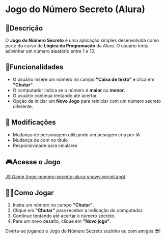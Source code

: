 # **Jogo do Número Secreto (Alura)**

## 📜Descrição

O **Jogo do Número Secreto** é uma aplicação simples desenvolvida como parte do curso de **Lógica da Programação** da Alura. O usuário tenta adivinhar um número aleatório entre 1 e 10.

## 📑Funcionalidades

- O usuário insere um número no campo **"Caixa de texto"** e clica em **"Chutar"**.
- O computador indica se o número é **maior** ou **menor**.
- O usuário continua tentando até acertar.
- Opção de iniciar um **Novo Jogo** para reiniciar com um número secreto diferente.

## 🔧 Modificações
- Mudança de personagem utilizando um pesogem cria por IA
- Mudança de com no título
- Responsividade para celulares

## 🎮Acesse o Jogo

[JS Game (jogo-numero-secreto-alura-snowy.vercel.app)](https://jogo-numero-secreto-alura-snowy.vercel.app/)

## 🐱‍💻Como Jogar

1. Insira um número no campo **"Chutar"**.
2. Clique em **"Chutar"** para receber a indicação do computador.
3. Continue tentando até acertar o número secreto.
4. Para um novo desafio, clique em **"Novo jogo"**.

Divirta-se jogando o Jogo do Número Secreto sozinho ou com amigos 😎!
